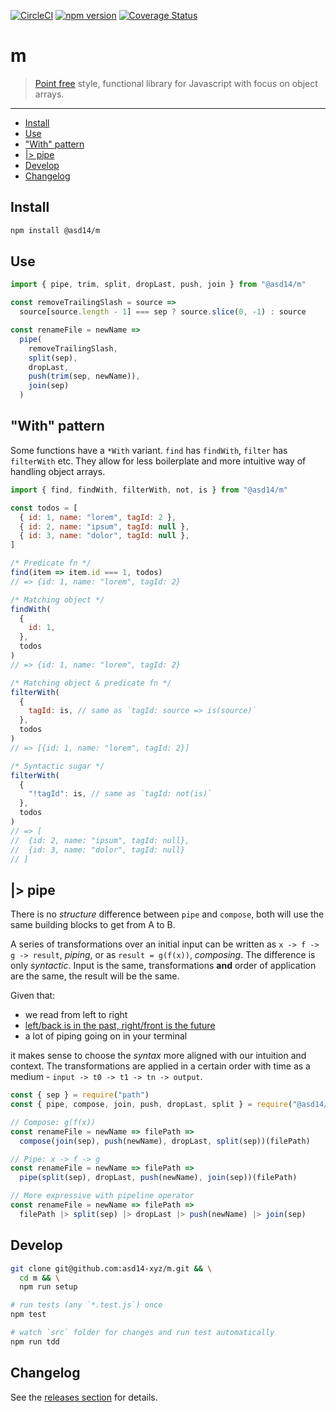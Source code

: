<!-- markdownlint-disable first-line-h1 line-length -->

[![CircleCI](https://circleci.com/gh/asd-xiv/m.svg?style=svg)](https://circleci.com/gh/asd-xiv/m)
[![npm version](https://badge.fury.io/js/%40asd14%2Fm.svg)](https://badge.fury.io/js/%40asd14%2Fm)
[![Coverage Status](https://coveralls.io/repos/github/asd-xiv/m/badge.svg)](https://coveralls.io/github/asd-xiv/m)

# m

> [Point free](https://en.wikipedia.org/wiki/Tacit_programming) style,
> functional library for Javascript with focus on object arrays.

---

<!-- vim-markdown-toc GFM -->

- [Install](#install)
- [Use](#use)
- ["With" pattern](#with-pattern)
- [|> pipe](#-pipe)
- [Develop](#develop)
- [Changelog](#changelog)

<!-- vim-markdown-toc -->

## Install

```bash
npm install @asd14/m
```

## Use

```js
import { pipe, trim, split, dropLast, push, join } from "@asd14/m"

const removeTrailingSlash = source =>
  source[source.length - 1] === sep ? source.slice(0, -1) : source

const renameFile = newName =>
  pipe(
    removeTrailingSlash,
    split(sep),
    dropLast,
    push(trim(sep, newName)),
    join(sep)
  )
```

## "With" pattern

Some functions have a `*With` variant. `find` has `findWith`, `filter` has
`filterWith` etc. They allow for less boilerplate and more intuitive way of
handling object arrays.

```js
import { find, findWith, filterWith, not, is } from "@asd14/m"

const todos = [
  { id: 1, name: "lorem", tagId: 2 },
  { id: 2, name: "ipsum", tagId: null },
  { id: 3, name: "dolor", tagId: null },
]
```

```js
/* Predicate fn */
find(item => item.id === 1, todos)
// => {id: 1, name: "lorem", tagId: 2}

/* Matching object */
findWith(
  {
    id: 1,
  },
  todos
)
// => {id: 1, name: "lorem", tagId: 2}

/* Matching object & predicate fn */
filterWith(
  {
    tagId: is, // same as `tagId: source => is(source)`
  },
  todos
)
// => [{id: 1, name: "lorem", tagId: 2}]

/* Syntactic sugar */
filterWith(
  {
    "!tagId": is, // same as `tagId: not(is)`
  },
  todos
)
// => [
//  {id: 2, name: "ipsum", tagId: null},
//  {id: 3, name: "dolor", tagId: null}
// ]
```

## |> pipe

There is no _structure_ difference between `pipe` and `compose`, both will use
the same building blocks to get from A to B.

A series of transformations over an initial input can be written as
`x -> f -> g -> result`, _piping_, or as `result = g(f(x))`, _composing_. The
difference is only _syntactic_. Input is the same, transformations **and** order
of application are the same, the result will be the same.

Given that:

- we read from left to right
- [left/back is in the past, right/front is the future](https://medium.com/@cwodtke/the-intuitive-and-the-unlearnable-cccffd9a762)
- a lot of piping going on in your terminal

it makes sense to choose the _syntax_ more aligned with our intuition and
context. The transformations are applied in a certain order with time as a
medium - `input -> t0 -> t1 -> tn -> output`.

```js
const { sep } = require("path")
const { pipe, compose, join, push, dropLast, split } = require("@asd14/m")

// Compose: g(f(x))
const renameFile = newName => filePath =>
  compose(join(sep), push(newName), dropLast, split(sep))(filePath)

// Pipe: x -> f -> g
const renameFile = newName => filePath =>
  pipe(split(sep), dropLast, push(newName), join(sep))(filePath)

// More expressive with pipeline operator
const renameFile = newName => filePath =>
  filePath |> split(sep) |> dropLast |> push(newName) |> join(sep)
```

## Develop

```bash
git clone git@github.com:asd14-xyz/m.git && \
  cd m && \
  npm run setup

# run tests (any `*.test.js`) once
npm test

# watch `src` folder for changes and run test automatically
npm run tdd
```

## Changelog

See the [releases section](https://github.com/asd14-xyz/m/releases) for details.
